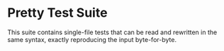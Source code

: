 Pretty Test Suite
=================

This suite contains single-file tests that can be read and rewritten in the
same syntax, exactly reproducing the input byte-for-byte.
